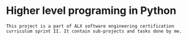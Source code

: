# Higher level programing in Python
	This project is a part of ALX software engineering certification curriculum sprint II. It contain sub-projects and tasks done by me. 
